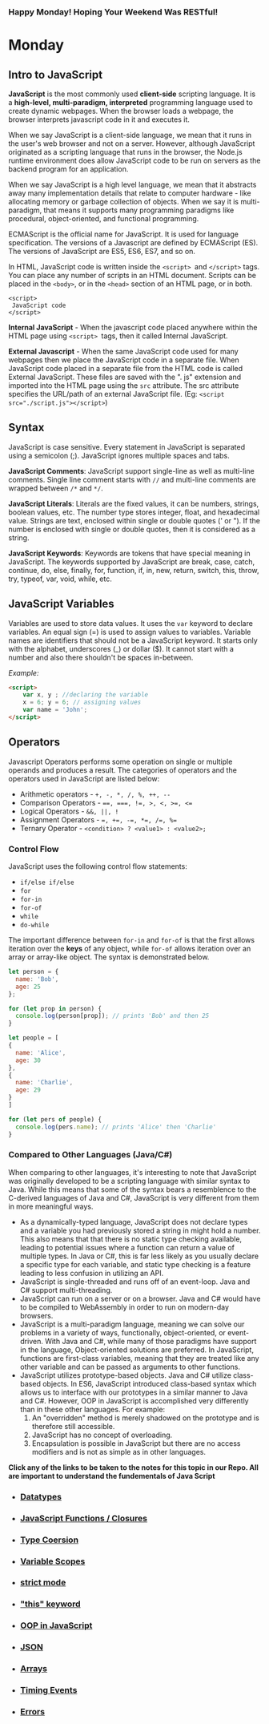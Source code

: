 ### Happy Monday! Hoping Your Weekend Was RESTful! 

# Monday 

## Intro to JavaScript

**JavaScript** is the most commonly used **client-side** scripting language. It is a **high-level, multi-paradigm, interpreted** programming language used to create dynamic webpages. When the browser loads a webpage, the browser interprets javascript code in it and executes it.

When we say JavaScript is a client-side language, we mean that it runs in the user's web browser and not on a server. However, although JavaScript originated as a scripting language that runs in the browser, the Node.js runtime environment does allow JavaScript code to be run on servers as the backend program for an application.

When we say JavaScript is a high level language, we mean that it abstracts away many implementation details that relate to computer hardware - like allocating memory or garbage collection of objects. When we say it is multi-paradigm, that means it supports many programming paradigms like procedural, object-oriented, and functional programming.

ECMAScript is the official name for JavaScript. It is used for language specification. The versions of a Javascript are defined by ECMAScript (ES). The versions of JavaScript are ES5, ES6, ES7, and so on.

In HTML, JavaScript code is written inside the `<script> `and `</script>` tags. You can place any number of scripts in an HTML document. Scripts can be placed in the `<body>`, or in the `<head>` section of an HTML page, or in both.

```
<script>
 JavaScript code
</script>
```

**Internal JavaScript** - When the javascript code placed anywhere within the HTML page using `<script> `tags, then it called  Internal JavaScript.

**External Javascript** -  When the same JavaScript code used for many webpages then we place the JavaScript code in a separate file. When JavaScript code placed in a separate file from the HTML code is called External JavaScript. These files are saved with the ". js" extension and imported into the HTML page using the `src` attribute. The src attribute specifies the URL/path of an external JavaScript file. (Eg: `<script src="./script.js"></script>`)

## Syntax

JavaScript is case sensitive. Every statement in JavaScript is separated using a semicolon (;). JavaScript ignores multiple spaces and tabs.

**JavaScript Comments**: JavaScript support single-line as well as multi-line comments.  Single line comment starts with `//` and multi-line comments are wrapped between `/*` and `*/`.

**JavaScript Literals**: Literals are the fixed values, it can be numbers, strings, boolean values, etc. The number type stores integer, float, and hexadecimal value. Strings are text, enclosed within single or double quotes (' or "). If the number is enclosed with single or double quotes, then it is considered as a string.

**JavaScript Keywords**: Keywords are tokens that have special meaning in JavaScript. The keywords supported by JavaScript are break, case, catch, continue, do, else, finally, for, function, if, in, new, return, switch, this, throw, try, typeof, var, void, while, etc.

## JavaScript Variables

Variables are used to store data values. It uses the `var` keyword to declare variables. An equal sign (=) is used to assign values to variables.
Variable names are identifiers that should not be a JavaScript keyword. It starts only with the alphabet, underscores (_) or dollar ($). It cannot start with a number and also there shouldn't be spaces in-between.

*Example:*
```html
<script>
    var x, y ; //declaring the variable
    x = 6; y = 6; // assigning values
    var name = 'John';
</script>
```

## Operators

Javascript Operators performs some operation on single or multiple operands  and produces a result. The categories of operators and the operators  used in JavaScript are listed below:

* Arithmetic operators -  `+, -, *, /, %, ++, --`
* Comparison Operators - `==, ===, !=, >, <, >=, <=`
* Logical Operators  - `&&, ||, !`
* Assignment Operators - ` =, +=, -=, *=, /=, %= `
* Ternary Operator -  `<condition> ? <value1> : <value2>;`

### Control Flow

JavaScript uses the following control flow statements:
* `if/else if/else`
* `for`
* `for-in`
* `for-of`
* `while`
* `do-while`

The important difference between `for-in` and `for-of` is that the first allows iteration over the **keys** of any object, while `for-of` allows iteration over an array or array-like object. The syntax is demonstrated below.

```javascript
let person = {
  name: 'Bob',
  age: 25
};

for (let prop in person) {
  console.log(person[prop]); // prints 'Bob' and then 25
}

let people = [
{
  name: 'Alice',
  age: 30
},
{
  name: 'Charlie',
  age: 29
}
]

for (let pers of people) {
  console.log(pers.name); // prints 'Alice' then 'Charlie'
}
```

### Compared to Other Languages (Java/C#)
When comparing to other languages, it's interesting to note that JavaScript was originally developed to be a scripting language with similar syntax to Java. While this means that some of the syntax bears a resemblence to the C-derived languages of Java and C#, JavaScript is very different from them in more meaningful ways.

* As a dynamically-typed language, JavaScript does not declare types and a variable you had previously stored a string in might hold a number. This also means that that there is no static type checking available, leading to potential issues where a function can return a value of multiple types. In Java or C#, this is far less likely as you usually declare a specific type for each variable, and static type checking is a feature leading to less confusion in utilizing an API.
* JavaScript is single-threaded and runs off of an event-loop. Java and C# support multi-threading.
* JavaScript can run on a server or on a browser. Java and C# would have to be compiled to WebAssembly in order to run on modern-day browsers.
* JavaScript is a multi-paradigm language, meaning we can solve our problems in a variety of ways, functionally, object-oriented, or event-driven. With Java and C#, while many of those paradigms have support in the language, Object-oriented solutions are preferred. In JavaScript, functions are first-class variables, meaning that they are treated like any other variable and can be passed as arguments to other functions.
* JavaScript utilizes prototype-based objects. Java and C# utilize class-based objects. In ES6, JavaScript introduced class-based syntax which allows us to interface with our prototypes in a similar manner to Java and C#. However, OOP in JavaScript is accomplished very differently than in these other languages. For example:
  1. An "overridden" method is merely shadowed on the prototype and is therefore still accessible.
  2. JavaScript has no concept of overloading.
  3. Encapsulation is possible in JavaScript but there are no access modifiers and is not as simple as in other languages.

**Click any of the links to be taken to the notes for this topic in our Repo. All are important to understand the fundementals of Java Script**

   * ### [Datatypes](https://github.com/220613-Reston-Java-Angular-AWS/Curriculum-Notes/blob/newMain/Week-5/Data-types.md)
   * ### [JavaScript Functions / Closures](https://github.com/220613-Reston-Java-Angular-AWS/Curriculum-Notes/blob/newMain/Week-5/JavaScript-Functions.md)
   * ### [Type Coersion](https://github.com/220613-Reston-Java-Angular-AWS/Curriculum-Notes/blob/newMain/Week-5/Type-Coercion.md)
   * ### [Variable Scopes](https://github.com/220613-Reston-Java-Angular-AWS/Curriculum-Notes/blob/newMain/Week-5/Variable_Scope.md)
   * ### [strict mode](https://github.com/220613-Reston-Java-Angular-AWS/Curriculum-Notes/blob/newMain/Week-5/strict-mode.md)
   * ### ["this" keyword](https://github.com/220613-Reston-Java-Angular-AWS/Curriculum-Notes/blob/newMain/Week-5/this-keyword.md)
   * ### [OOP in JavaScript](https://github.com/220613-Reston-Java-Angular-AWS/Curriculum-Notes/blob/newMain/Week-5/OOP-in-JavaScript.md)
   * ### [JSON]()
   * ### [Arrays](https://github.com/220613-Reston-Java-Angular-AWS/Curriculum-Notes/blob/newMain/Week-5/Arrays.md)
   * ### [Timing Events](https://github.com/220613-Reston-Java-Angular-AWS/Curriculum-Notes/blob/newMain/Week-5/Timing_Events.md)
   * ### [Errors]()
